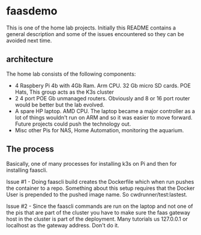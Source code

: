 # faasdemo
This is one of the home lab projects. Initially this README contains a general description and some of the issues encountered so they can be avoided next time. 

## architecture
The home lab consists of the following components:

- 4 Raspbery Pi 4b with 4Gb Ram. Arm CPU. 32 Gb micro SD cards. POE Hats, This group acts as the K3s cluster
- 2 4 port POE Gb unmanaged routers. Obviously and 8 or 16 port router would be better but the lab evolved.
- A spare HP laptop. AMD CPU. The laptop became a major controller as a lot of things wouldn't run on ARM and so it was easier to move forward. 
Future projects could push the technology out. 
- Misc other Pis for NAS, Home Automation, monitoring the aquarium. 


## The process
Basically, one of many processes for installing k3s on Pi and then for installing faascli. 

Issue #1 - Doing faascli build creates the Dockerfile which when run pushes the container to a repo. Something about this setup requires that the Docker User is prepended to the pushed image name. So  cwdrunner/test:lastest. 

Issue #2 - Since the faascli commands are run on the laptop and not one of the pis that are part of the cluster you have to make sure the faas gateway host in the cluster is part of the deployment. Many tutorials us 127.0.0.1 or localhost as the gateway address. Don't do it. 


